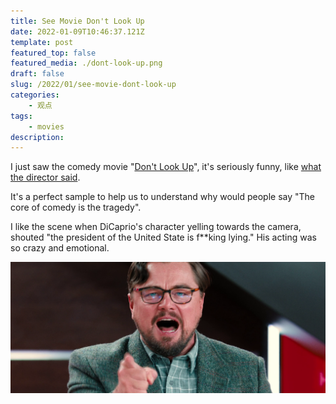```yaml
---
title: See Movie Don't Look Up
date: 2022-01-09T10:46:37.121Z
template: post
featured_top: false
featured_media: ./dont-look-up.png
draft: false
slug: /2022/01/see-movie-dont-look-up
categories: 
    - 观点
tags:
    - movies
description: 
---
```


 I just saw the comedy movie "[Don't Look Up](https://www.imdb.com/title/tt11286314/)", it's seriously funny, like [what the director said](https://youtu.be/YEj3juMYCn4?t=42).
 
<!-- endExcerpt -->

It's a perfect sample to help us to understand why would people say "The core of comedy is the tragedy".
 
I like the scene when DiCaprio's character yelling towards the camera, shouted "the president of the United State is f**king lying." His acting was so crazy and emotional.

![](./dont-look-up.png)
